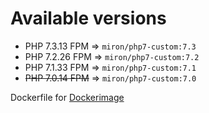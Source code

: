 # Available versions

* PHP 7.3.13 FPM => `miron/php7-custom:7.3`
* PHP 7.2.26 FPM => `miron/php7-custom:7.2`
* PHP 7.1.33 FPM => `miron/php7-custom:7.1`
* ~~PHP 7.0.14 FPM~~ => `miron/php7-custom:7.0`

Dockerfile for [Dockerimage](https://hub.docker.com/r/miron/php7-custom/)

